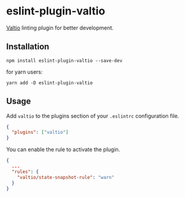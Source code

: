 # eslint-plugin-valtio

[Valtio](https://github.com/pmndrs/valtio) linting plugin for better development. 
## Installation

```
npm install eslint-plugin-valtio --save-dev
```
for yarn users:
```
yarn add -D eslint-plugin-valtio 
```

## Usage

Add `valtio` to the plugins section of your `.eslintrc` configuration file. 

```json
{
  "plugins": ["valtio"]
}
```
You can enable the rule to activate the plugin.
```json
{
  ...
  "rules": {
    "valtio/state-snapshot-rule": "warn"
  } 
}
  ```
